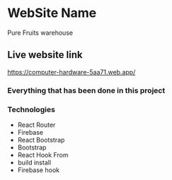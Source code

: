 # WebSite Name
Pure Fruits warehouse

## Live website link
https://computer-hardware-5aa71.web.app/

### Everything that has been done in this project


### Technologies
* React Router
* Firebase 
* React Bootstrap
* Bootstrap 
* React Hook From 
* build install 
* Firebase hook
